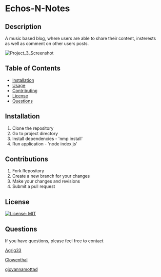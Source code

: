# Echos-N-Notes

## Description
A music based blog, where users are able to share their content, insterests as well as comment on other users posts.

![Project_3_Screenshot](https://github.com/Clowenthal/Echos-N-Notes/assets/153496738/6c9c488f-38a2-4753-87d7-c0a950712c92)


## Table of Contents

  - [Installation](#installation)
  - [Usage](#usage)
  - [Contributing](#contributing)
  - [License](#License)
  - [Questions](#questions)

  ## Installation

  1. Clone the repository 
  2. Go to project directory 
  3. Install dependencies - 'nmp install'
  4. Run application - 'node index.js'

  ## Contributions

1. Fork Repository
2. Create a new branch for your changes
3. Make your changes and revisions
4. Submit a pull request

## License
[![License: MIT](https://img.shields.io/badge/License-MIT-yellow.svg)](https://opensource.org/licenses/MIT)

## Questions
If you have questions, please feel free to contact 

[Agrig33](https://github.com/Agrig33)

[Clowenthal](https://github.com/Clowenthal)

[giovannamottad](https://github.com/giovannamottad)
